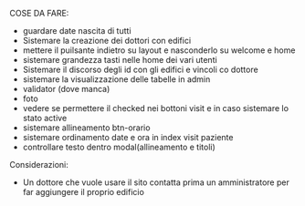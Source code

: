 COSE DA FARE:
- guardare date nascita di tutti 
- Sistemare la creazione dei dottori con edifici
- mettere il puilsante indietro su layout e nasconderlo su welcome e home
- sistemare grandezza tasti nelle home dei vari utenti
- Sistemare il discorso degli id con gli edifici e vincoli co dottore
- sistemare la visualizzazione delle tabelle in admin
- validator (dove manca)
- foto
- vedere se permettere il checked nei bottoni visit e in caso sistemare lo stato active
- sistemare allineamento btn-orario
- sistemare ordinamento date e ora in index visit paziente
- controllare testo dentro modal(allineamento e titoli)



Considerazioni:
- Un dottore che vuole usare il sito contatta prima un amministratore per far aggiungere il proprio edificio
